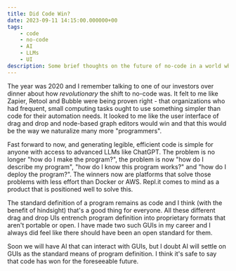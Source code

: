 ```yaml
---
title: Did Code Win?
date: 2023-09-11 14:15:00.000000+00
tags:
    - code
    - no-code
    - AI
    - LLMs
    - UI
description: Some brief thoughts on the future of no-code in a world where code generation is ubiquitous.
---
```


The year was 2020 and I remember talking to one of our investors over dinner about how *revolutionary* the shift to no-code was. It felt to me like Zapier, Retool and Bubble were being proven right - that organizations who had frequent, small computing tasks ought to use something simpler than code for their automation needs. It looked to me like the user interface of drag and drop and node-based graph editors would win and that this would be the way we naturalize many more "programmers".

Fast forward to now, and generating legible, efficient code is simple for anyone with access to advanced LLMs like ChatGPT. The problem is no longer "how do I make the program?", the problem is now "how do I describe my program", "how do I know this program works?" and "how do I deploy the program?". The winners now are platforms that solve those problems with less effort than Docker or AWS. Repl.it comes to mind as a product that is positioned well to solve this.

The standard definition of a program remains as code and I think (with the benefit of hindsight) that's a good thing for everyone. All these different drag and drop UIs entrench program definition  into proprietary formats that aren't portable or open. I have made two such GUIs in my career and I always did feel like there should have been an open standard for them.

Soon we will have AI that can interact with GUIs, but I doubt AI will settle on GUIs as the standard means of program definition. I think it's safe to say that code has won for the foreseeable future. 